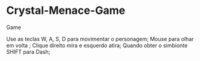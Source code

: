 # Crystal-Menace-Game
Game

Use as teclas W, A, S, D para movimentar o personagem;
Mouse para olhar em volta ;
Clique direito mira e esquerdo atira;
Quando obter o simbionte SHIFT para Dash;
